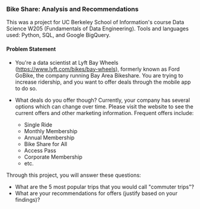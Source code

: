 ### Bike Share: Analysis and Recommendations

This was a project for UC Berkeley School of Information's course Data Science W205 (Fundamentals of Data Engineering). 
Tools and languages used: Python, SQL, and Google BigQuery. 


#### Problem Statement
- You're a data scientist at Lyft Bay Wheels (https://www.lyft.com/bikes/bay-wheels), formerly known as Ford GoBike, the company running Bay Area Bikeshare. You are trying to increase ridership, and you want to offer deals through the mobile app to do so.

- What deals do you offer though? Currently, your company has several options which can change over time. Please visit the website to see the current offers and other marketing information. Frequent offers include:

  - Single Ride
  - Monthly Membership
  - Annual Membership
  - Bike Share for All
  - Access Pass
  - Corporate Membership
  - etc.

Through this project, you will answer these questions:
  - What are the 5 most popular trips that you would call "commuter trips"?
  - What are your recommendations for offers (justify based on your findings)?

